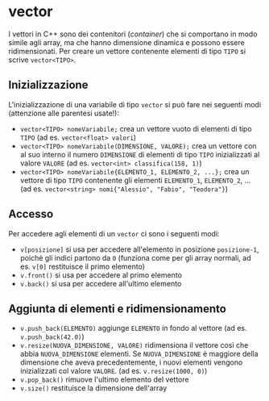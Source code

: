 # vector

I vettori in C++ sono dei contenitori (*container*) che si comportano in modo simile agli array, ma che hanno dimensione dinamica e possono essere ridimensionati. Per creare un vettore contenente elementi di tipo `TIPO` si scrive `vector<TIPO>`.

## Inizializzazione

L'inizializzazione di una variabile di tipo `vector` si può fare nei seguenti modi (attenzione alle parentesi usate!):
- `vector<TIPO> nomeVariabile;` crea un vettore vuoto di elementi di tipo `TIPO` (ad es. `vector<float> valori`)
- `vector<TIPO> nomeVariabile(DIMENSIONE, VALORE);` crea un vettore con al suo interno il numero `DIMENSIONE` di elementi di tipo `TIPO` inizializzati al valore `VALORE` (ad es. `vector<int> classifica(158, 1)`)
- `vector<TIPO> nomeVariabile{ELEMENTO_1, ELEMENTO_2, ...};` crea un vettore di tipo `TIPO` contenente gli elementi `ELEMENTO_1`, `ELEMENTO_2`, ... (ad es. `vector<string> nomi{"Alessio", "Fabio", "Teodora"}`)

## Accesso

Per accedere agli elementi di un `vector` ci sono i seguenti modi:
- `v[posizione]` si usa per accedere all'elemento in posizione `posizione-1`, poichè gli indici partono da `0` (funziona come per gli array normali, ad es. `v[0]` restituisce il primo elemento)
- `v.front()` si usa per accedere al primo elemento
- `v.back()` si usa per accedere all'ultimo elemento

## Aggiunta di elementi e ridimensionamento

- `v.push_back(ELEMENTO)` aggiunge `ELEMENTO` in fondo al vettore (ad es. `v.push_back(42.0)`)
- `v.resize(NUOVA_DIMENSIONE, VALORE)` ridimensiona il vettore così che abbia `NUOVA_DIMENSIONE` elementi. Se `NUOVA_DIMENSIONE` è maggiore della dimensione che aveva precedentemente, i nuovi elementi vengono inizializzati col valore `VALORE`. (ad es. `v.resize(1000, 0)`)
- `v.pop_back()` rimuove l'ultimo elemento del vettore
- `v.size()` restituisce la dimensione dell'array 
